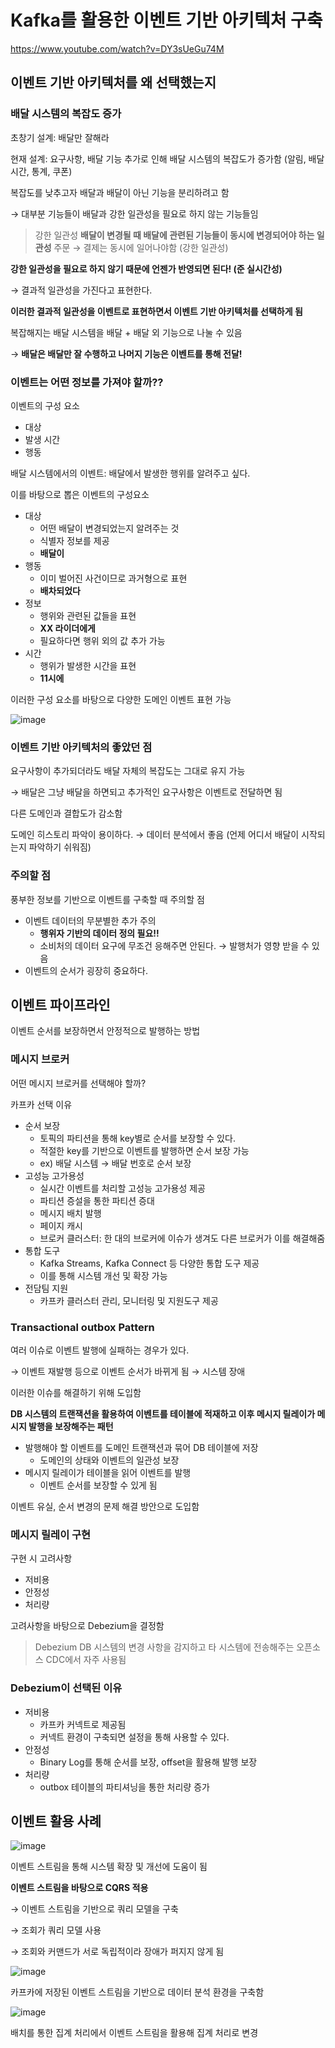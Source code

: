 # ****Kafka를 활용한 이벤트 기반 아키텍처 구축****

https://www.youtube.com/watch?v=DY3sUeGu74M

## 이벤트 기반 아키텍처를 왜 선택했는지

### 배달 시스템의 복잡도 증가

초창기 설계: 배달만 잘해라

현재 설계: 요구사항, 배달 기능 추가로 인해 배달 시스템의 복잡도가 증가함 (알림, 배달시간, 통계, 쿠폰)

복잡도를 낮추고자 배달과 배달이 아닌 기능을 분리하려고 함

→ 대부분 기능들이 배달과 강한 일관성을 필요로 하지 않는 기능들임

> 강한 일관성
**배달이 변경될 때 배달에 관련된 기능들이 동시에 변경되어야 하는 일관성**
주문 → 결제는 동시에 일어나야함 (강한 일관성)
> 

**강한 일관성을 필요로 하지 않기 때문에 언젠가 반영되면 된다! (준 실시간성)**

→ 결과적 일관성을 가진다고 표현한다.

**이러한 결과적 일관성을 이벤트로 표현하면서 이벤트 기반 아키텍처를 선택하게 됨**

복잡해지는 배달 시스템을 배달 + 배달 외 기능으로 나눌 수 있음

→ **배달은 배달만 잘 수행하고 나머지 기능은 이벤트를 통해 전달!**

### 이벤트는 어떤 정보를 가져야 할까??

이벤트의 구성 요소

- 대상
- 발생 시간
- 행동

배달 시스템에서의 이벤트: 배달에서 발생한 행위를 알려주고 싶다.

이를 바탕으로 뽑은 이벤트의 구성요소

- 대상
    - 어떤 배달이 변경되었는지 알려주는 것
    - 식별자 정보를 제공
    - **배달이**
- 행동
    - 이미 벌어진 사건이므로 과거형으로 표현
    - **배차되었다**
- 정보
    - 행위와 관련된 값들을 표현
    - **XX 라이더에게**
    - 필요하다면 행위 외의 값 추가 가능
- 시간
    - 행위가 발생한 시간을 표현
    - **11시에**

이러한 구성 요소를 바탕으로 다양한 도메인 이벤트 표현 가능

![image](https://github.com/ZI-won-ZONE-ha/CS_JONGJIBU/assets/88527476/eec41491-ab76-43e5-88f2-6cea6ae5d654)

### 이벤트 기반 아키텍처의 좋았던 점

요구사항이 추가되더라도 배달 자체의 복잡도는 그대로 유지 가능

→ 배달은 그냥 배달을 하면되고 추가적인 요구사항은 이벤트로 전달하면 됨

다른 도메인과 결합도가 감소함

도메인 히스토리 파악이 용이하다. → 데이터 분석에서 좋음 (언제 어디서 배달이 시작되는지 파악하기 쉬워짐)

### 주의할 점

풍부한 정보를 기반으로 이벤트를 구축할 때 주의할 점

- 이벤트 데이터의 무분별한 추가 주의
    - **행위자 기반의 데이터 정의 필요!!**
    - 소비처의 데이터 요구에 무조건 응해주면 안된다. → 발행처가 영향 받을 수 있음
- 이벤트의 순서가 굉장히 중요하다.

## 이벤트 파이프라인

이벤트 순서를 보장하면서 안정적으로 발행하는 방법

### 메시지 브로커

어떤 메시지 브로커를 선택해야 할까?

카프카 선택 이유

- 순서 보장
    - 토픽의 파티션을 통해 key별로 순서를 보장할 수 있다.
    - 적절한 key를 기반으로 이벤트를 발행하면 순서 보장 가능
    - ex) 배달 시스템 → 배달 번호로 순서 보장
- 고성능 고가용성
    - 실시간 이벤트를 처리할 고성능 고가용성 제공
    - 파티션 증설을 통한 파티션 증대
    - 메시지 배치 발행
    - 페이지 캐시
    - 브로커 클러스터: 한 대의 브로커에 이슈가 생겨도 다른 브로커가 이를 해결해줌
- 통합 도구
    - Kafka Streams, Kafka Connect 등 다양한 통합 도구 제공
    - 이를 통해 시스템 개선 및 확장 가능
- 전담팀 지원
    - 카프카 클러스터 관리, 모니터링 및 지원도구 제공

### Transactional outbox Pattern

여러 이슈로 이벤트 발행에 실패하는 경우가 있다.

→ 이벤트 재발행 등으로 이벤트 순서가 바뀌게 됨 → 시스템 장애

이러한 이슈를 해결하기 위해 도입함

**DB 시스템의 트랜잭션을 활용하여 이벤트를 테이블에 적재하고 이후 메시지 릴레이가 메시지 발행을 보장해주는 패턴**

- 발행해야 할 이벤트를 도메인 트랜잭션과 묶어 DB 테이블에 저장
    - 도메인의 상태와 이벤트의 일관성 보장
- 메시지 릴레이가 테이블을 읽어 이벤트를 발행
    - 이벤트 순서를 보장할 수 있게 됨

이벤트 유실, 순서 변경의 문제 해결 방안으로 도입함

### 메시지 릴레이 구현

구현 시 고려사항

- 저비용
- 안정성
- 처리량

고려사항을 바탕으로 Debezium을 결정함

> Debezium
DB 시스템의 변경 사항을 감지하고 타 시스템에 전송해주는 오픈소스
CDC에서 자주 사용됨
> 

### Debezium이 선택된 이유

- 저비용
    - 카프카 커넥트로 제공됨
    - 커넥트 환경이 구축되면 설정을 통해 사용할 수 있다.
- 안정성
    - Binary Log를 통해 순서를 보장, offset을 활용해 발행 보장
- 처리량
    - outbox 테이블의 파티셔닝을 통한 처리량 증가

## 이벤트 활용 사례

![image](https://github.com/ZI-won-ZONE-ha/CS_JONGJIBU/assets/88527476/82c3a2c9-b961-4a76-9377-92aa69ec08bd)

이벤트 스트림을 통해 시스템 확장 및 개선에 도움이 됨

**이벤트 스트림을 바탕으로 CQRS 적용**

→ 이벤트 스트림을 기반으로 쿼리 모델을 구축

→ 조회가 쿼리 모델 사용

→ 조회와 커맨드가 서로 독립적이라 장애가 퍼지지 않게 됨

![image](https://github.com/ZI-won-ZONE-ha/CS_JONGJIBU/assets/88527476/71803198-4f0b-4737-89df-6f13c91beeeb)

카프카에 저장된 이벤트 스트림을 기반으로 데이터 분석 환경을 구축함

![image](https://github.com/ZI-won-ZONE-ha/CS_JONGJIBU/assets/88527476/7bfcaa2b-4496-4ded-979f-560bd8444f2e)

배치를 통한 집계 처리에서 이벤트 스트림을 활용해 집계 처리로 변경
